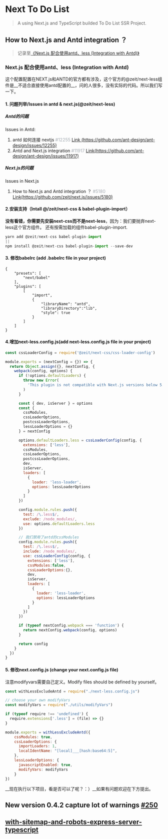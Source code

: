 # Next To Do List

> A using Next.js and TypeScript builded To Do List SSR Project.

## How to Next.js and Antd integration ？

>记录至[《Next.js 配合使用antd、less (Integration with Antd)》](https://www.yuque.com/steven-kkr5g/aza/ig3x9w)

### Next.js 配合使用antd、less (Integration with Antd)

这个配置配置在NEXT.js和ANTD的官方都有涉及，这个官方的@zeit/next-less组件是__不适合直接使用antd配置的__，问的人很多，没有实际的代码。所以我们写一下。


#### 1. 问题列举/Issues in antd & next.js(@zeit/next-less)

##### Antd的问题
Issues in Antd:
1. antd 如何连接 nextjs <span data-type="color" style="color:rgb(163, 170, 177)">#12255 </span>[Link (https://github.com/ant-design/ant-design/issues/12255)](https://github.com/ant-design/ant-design/issues/12255)
2. Antd and Next.js integration <span data-type="color" style="color:rgb(163, 170, 177)">#11917 </span>[Link(https://github.com/ant-design/ant-design/issues/11917)](https://github.com/ant-design/ant-design/issues/11917)

##### Next.js的问题
Issues in Next.js
1. How to Next.js and Antd integration ？ <span data-type="color" style="color:rgb(163, 170, 177)">#5180 </span>[Link(https://github.com/zeit/next.js/issues/5180)](https://github.com/zeit/next.js/issues/5180)

#### 2.安装支持（Intall @/zeit/next-css & babel-plugin-import）

__没有看错，你需要先安装next-css而不是next-less__，因为：我们要抛弃next-less这个官方组件。
还有按需加载的组件babel-plugin-import.

```javascript
yarn add @zeit/next-css babel-plugin-import
||
npm install @zeit/next-css babel-plugin-import --save-dev
```


#### 3. 修改babelrc (add .babelrc file in your project)

```plain
{
    "presets": [
        "next/babel"
    ],
    "plugins": [
        [
            "import",
            {
                "libraryName": "antd",
                "libraryDirectory":"lib",
                "style": true
            }
        ]
    ]
}
```

#### 4.增加next-less.config.js(add next-less.config.js file in your project)

```javascript
const cssLoaderConfig = require('@zeit/next-css/css-loader-config')

module.exports = (nextConfig = {}) => {
  return Object.assign({}, nextConfig, {
    webpack(config, options) {
      if (!options.defaultLoaders) {
        throw new Error(
          'This plugin is not compatible with Next.js versions below 5.0.0 https://err.sh/next-plugins/upgrade'
        )
      }

      const { dev, isServer } = options
      const {
        cssModules,
        cssLoaderOptions,
        postcssLoaderOptions,
        lessLoaderOptions = {}
      } = nextConfig

      options.defaultLoaders.less = cssLoaderConfig(config, {
        extensions: ['less'],
        cssModules,
        cssLoaderOptions,
        postcssLoaderOptions,
        dev,
        isServer,
        loaders: [
          {
            loader: 'less-loader',
            options: lessLoaderOptions
          }
        ]
      })

      config.module.rules.push({
        test: /\.less$/,
        exclude: /node_modules/,
        use: options.defaultLoaders.less
      })

      // 我们禁用了antd的cssModules
      config.module.rules.push({
        test: /\.less$/,
        include: /node_modules/,
        use: cssLoaderConfig(config, {
          extensions: ['less'],
          cssModules:false,
          cssLoaderOptions:{},
          dev,
          isServer,
          loaders: [
            {
              loader: 'less-loader',
              options: lessLoaderOptions
            }
          ]
        })
      })

      if (typeof nextConfig.webpack === 'function') {
        return nextConfig.webpack(config, options)
      }

      return config
    }
  })
}
```

#### 5. 修改next.config.js (change your next.config.js file)

注意modifyvars需要自己定义。Modify files should be defined by yourself。

```javascript
const withLessExcludeAntd = require("./next-less.config.js")

// choose your own modifyVars
const modifyVars = require("./utils/modifyVars")

if (typeof require !== 'undefined') {
  require.extensions['.less'] = (file) => {}
}

module.exports = withLessExcludeAntd({
    cssModules: true,
    cssLoaderOptions: {
      importLoaders: 1,
      localIdentName: "[local]___[hash:base64:5]",
    },
    lessLoaderOptions: {
      javascriptEnabled: true,
      modifyVars: modifyVars
    }
})
```


__现在执行以下项目，看是否可以了呢？：）__如果有问题欢迎在下方提出。

## New version 0.4.2 capture lot of warnings [#250](https://github.com/webpack-contrib/mini-css-extract-plugin/issues/250)

## [with-sitemap-and-robots-express-server-typescript](https://github.com/zeit/next.js/tree/canary/examples/with-sitemap-and-robots-express-server-typescript)
